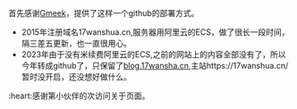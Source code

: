 首先感谢[Gmeek](https://meekdai.com/Gmeek.html)，提供了这样一个github的部署方式。

- 2015年注册域名17wanshua.cn,服务器用阿里云的ECS，做了很长一段时间，隔三差五更新，也一直很用心。
- 2023年由于没有米续费阿里云的ECS,之前的网站上的内容全部没有了，所以今年转成github了，只保留了[blog.17wansha.cn](https://blog.17wanshua.cn/),主站https://17wanshua.cn/ 暂时没开启，还没想好做什么。


<span id="busuanzi">
:heart:感谢第<span></span>小伙伴的<span></span>次访问关于页面。
</span>

<!-- ##{"script":"<script>document.getElementById('user-content-busuanzi').id='busuanzi_container_site_uv';busuanzi=document.getElementById('busuanzi_container_site_uv');busuanzi.style.display='none';busuanzi.childNodes[1].id='busuanzi_value_site_uv';busuanzi.childNodes[3].id='busuanzi_value_site_pv';</script><script async src='//busuanzi.ibruce.info/busuanzi/2.3/busuanzi.pure.mini.js'></script>","style":"<style>#busuanzi_value_site_uv{color:red}#busuanzi_value_site_pv{color:red}</style>"}## -->



